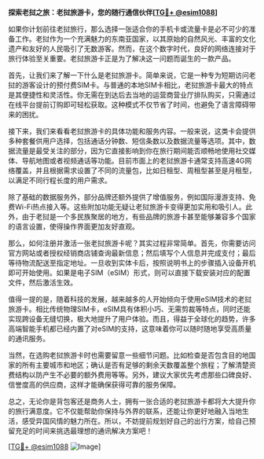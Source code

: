 **探索老挝之旅：老挝旅游卡，您的随行通信伙伴[[TG💪+ @esim1088](https://t.me/s/esim1088)]**

如果你计划前往老挝旅行，那么选择一张适合你的手机卡或流量卡是必不可少的准备工作。老挝作为一个充满魅力的东南亚国家，以其原始的自然风光、丰富的文化遗产和友好的人民吸引了无数游客。然而，在这个数字时代，良好的网络连接对于旅行体验至关重要。老挝旅游卡正是为了解决这一问题而诞生的一款产品。

首先，让我们来了解一下什么是老挝旅游卡。简单来说，它是一种专为短期访问老挝的游客设计的预付费SIM卡。与普通的本地SIM卡相比，老挝旅游卡最大的特点是其便捷性和灵活性。你无需在到达后去当地的运营商营业厅排队购买，只需通过在线平台提前订购即可轻松获取。这种模式不仅节省了时间，也避免了语言障碍带来的困扰。

接下来，我们来看看老挝旅游卡的具体功能和服务内容。一般来说，这类卡会提供多种套餐供用户选择，包括通话分钟数、短信条数以及数据流量等选项。其中，数据流量是最受关注的部分，因为它直接影响到你在旅行期间能否顺畅地使用社交媒体、导航地图或者视频通话等功能。目前市面上的老挝旅游卡通常支持高速4G网络覆盖，并且根据需求设置了不同的流量包，比如日租型、周租型甚至是月租型，以满足不同行程长度的用户需求。

除了基础的数据服务外，部分品牌还额外提供了增值服务，例如国际漫游支持、免费Wi-Fi热点接入等。这些附加功能无疑让老挝旅游卡变得更加实用和吸引人。此外，由于老挝是一个多民族聚居的地方，有些品牌的旅游卡甚至能够兼容多个国家的语言设置，使得操作界面更加友好直观。

那么，如何注册并激活一张老挝旅游卡呢？其实过程非常简单。首先，你需要访问官方网站或者授权经销商店铺查询最新信息；然后填写个人信息并完成支付；最后等待物流配送至指定地址。一旦收到实体卡后，按照说明书上的步骤插入设备开机即可开始使用。如果是电子SIM（eSIM）形式，则可以直接下载安装对应的配置文件，然后激活生效。

值得一提的是，随着科技的发展，越来越多的人开始倾向于使用eSIM技术的老挝旅游卡。相比传统物理SIM卡，eSIM具有体积小巧、无需剪裁等特点，同时还能实现跨设备无缝切换，极大地提升了用户体验。而且，得益于全球化的趋势，许多高端智能手机都已经内置了对eSIM的支持，这意味着你可以随时随地享受高质量的通讯服务。

当然，在选购老挝旅游卡时也需要留意一些细节问题。比如检查是否包含目的地国家的所有主要城市和地区；确认是否有足够的剩余天数覆盖整个旅程；了解清楚资费结构以防产生不必要的额外费用等等。另外，建议大家优先考虑那些口碑良好、信誉度高的供应商，这样才能确保获得可靠的服务保障。

总之，无论你是背包客还是商务人士，拥有一张合适的老挝旅游卡都将大大提升你的旅行满意度。它不仅能帮助你保持与外界的联系，还能让你更好地融入当地生活，感受异国风情的魅力所在。所以，不妨提前规划好自己的出行方案，给自己预留充足的时间来挑选最理想的通讯解决方案吧！

[[TG💪+ @esim1088](https://t.me/s/esim1088) ![Image](https://i.postimg.cc/4NQfJmqS/Snipaste-2025-05-13-00-14-12.png)]